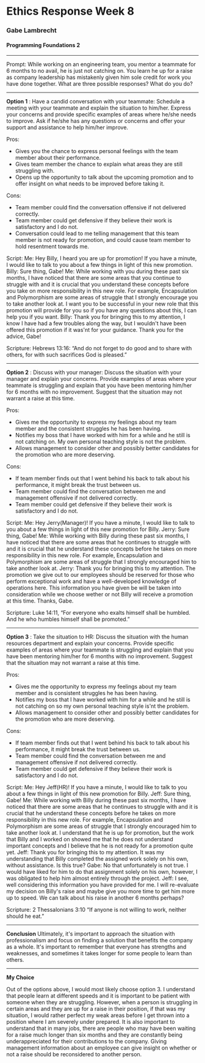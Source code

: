 # Ethics Response Week 8
### Gabe Lambrecht
#### Programming Foundations 2
---
Prompt: While working on an engineering team, you mentor a teammate for 6 months to no avail, he is just not catching on. You learn he up for a raise as company leadership has mistakenly given him sole credit for work you have done together. What are three possible responses? What do you do?

---

____Option 1____ : Have a candid conversation with your teammate: Schedule a meeting with your teammate and explain the situation to him/her. Express your concerns and provide specific examples of areas where he/she needs to improve. Ask if he/she has any questions or concerns and offer your support and assistance to help him/her improve.


Pros: 
- Gives you the chance to express personal feelings with the team member about their performance.
- Gives team member the chance to explain what areas they are still struggling with.
- Opens up the opportunity to talk about the upcoming promotion and to offer insight on what needs to be improved before taking it.

Cons: 
- Team member could find the conversation offensive if not delivered correctly.
- Team member could get defensive if they believe their work is satisfactory and I do not. 
- Conversation could lead to me telling management that this team member is not ready for promotion, and could cause team member to hold resentment towards me.

Script: 
Me: Hey Billy, I heard you are up for promotion! If you have a minute, I would like to talk to you about a few things in light of this new promotion.
Billy: Sure thing, Gabe!
Me: While working with you during these past six months, I have noticed that there are some areas that you continue to struggle with and it is crucial that you understand these concepts before you take on more responsibility in this new role. For example, Encapsulation and Polymorphism are some areas of struggle that I strongly encourage you to take another look at. I want you to be successful in your new role that this promotion will provide for you so if you have any questions about this, I can help you if you want.
Billy: Thank you for bringing this to my attention, I know I have had a few troubles along the way, but I wouldn't have been offered this promotion if it was'nt for your guidance. Thank you for the advice, Gabe!



Scripture: Hebrews 13:16: “And do not forget to do good and to share with others, for with such sacrifices God is pleased.”

---

____Option 2____ : Discuss with your manager: Discuss the situation with your manager and explain your concerns. Provide examples of areas where your teammate is struggling and explain that you have been mentoring him/her for 6 months with no improvement. Suggest that the situation may not warrant a raise at this time.

Pros: 
- Gives me the opportunity to express my feelings about my team member and the consistent struggles he has been having.
- Notifies my boss that I have worked with him for a while and he still is not catching on. My own personal teaching style is not the problem.
- Allows management to consider other and possibly better candidates for the promotion who are more deserving.

Cons: 
- If team member finds out that I went behind his back to talk about his performance, it might break the trust between us.
- Team member could find the conversation between me and management offensive if not delivered correctly.
- Team member could get defensive if they believe their work is satisfactory and I do not. 

Script:
Me: Hey Jerry(Manager)! If you have a minute, I would like to talk to you about a few things in light of this new promotion for Billy.
Jerry: Sure thing, Gabe!
Me: While working with Billy during these past six months, I have noticed that there are some areas that he continues to struggle with and it is crucial that he understand these concepts before he takes on more responsibility in this new role. For example, Encapsulation and Polymorphism are some areas of struggle that I strongly encouraged him to take another look at. 
Jerry: Thank you for bringing this to my attention. The promotion we give out to our employees should be reserved for those who perform exceptional work and have a well-developed knowledge of operations here. This information you have given be will be taken into consideration while we choose wether or not Billy will receive a promotion at this time. Thanks, Gabe.

Scripture: Luke 14:11, “For everyone who exalts himself shall be humbled. And he who humbles himself shall be promoted.”

---

____Option 3____ : Take the situation to HR: Discuss the situation with the human resources department and explain your concerns. Provide specific examples of areas where your teammate is struggling and explain that you have been mentoring him/her for 6 months with no improvement. Suggest that the situation may not warrant a raise at this time.

Pros: 
- Gives me the opportunity to express my feelings about my team member and is consistent struggles he has been having.
- Notifies my boss that I have worked with him for a while and he still is not catching on so my own personal teaching style is'nt the problem.
- Allows management to consider other and possibly better candidates for the promotion who are more deserving.

Cons: 
- If team member finds out that I went behind his back to talk about his performance, it might break the trust between us.
- Team member could find the conversation between me and management offensive if not delivered correctly.
- Team member could get defensive if they believe their work is satisfactory and I do not. 

Script: 
Me: Hey Jeff(HR)! If you have a minute, I would like to talk to you about a few things in light of this new promotion for Billy.
Jeff: Sure thing, Gabe!
Me: While working with Billy during these past six months, I have noticed that there are some areas that he continues to struggle with and it is crucial that he understand these concepts before he takes on more responsibility in this new role. For example, Encapsulation and Polymorphism are some areas of struggle that I strongly encouraged him to take another look at. I understand that he is up for promotion, but the work that Billy and I worked on showed me that he does not understand important concepts and I believe that he is not ready for a promotion quite yet.
Jeff: Thank you for bringing this to my attention. It was my understanding that Billy completed the assigned work solely on his own, without assistance. Is this true?
Gabe: No that unfortunately is not true. I would have liked for him to do that assignment solely on his own, however, I was obligated to help him almost entirely through the project.
Jeff: I see, well considering this information you have provided for me. I will re-evaluate my decision on Billy's raise and maybe give you more time to get him more up to speed. We can talk about his raise in another 6 months perhaps?

Scripture: 2 Thessalonians 3:10 “If anyone is not willing to work, neither should he eat.”

---

____Conclusion____
Ultimately, it's important to approach the situation with professionalism and focus on finding a solution that benefits the company as a whole. It's important to remember that everyone has strengths and weaknesses, and sometimes it takes longer for some people to learn than others.


---

____My Choice____

Out of the options above, I would most likely choose option 3. I understand that people learn at different speeds and it is important to be patient with someone when they are struggling. However, when a person is struggling in certain areas and they are up for a raise in their position, if that was my situation, I would rather perfect my weak areas before I get thrown into a position where I am severely under prepared. It is also important to understand that in many jobs, there are people who may have been waiting for a raise much longer than six months and they are constantly being underappreciated for their contributions to the company. Giving management information about an employee can give insight on whether or not a raise should be reconsidered to another person.



